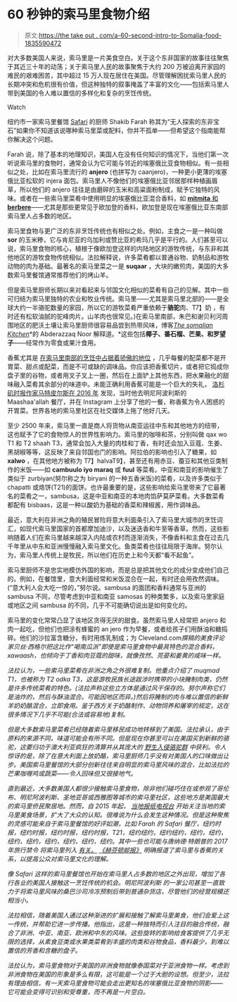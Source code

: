 # 60 秒钟的索马里食物介绍

> 原文:[https://the take out . com/a-60-second-intro-to-Somalia-food-1835590472](https://thetakeout.com/a-60-second-intro-to-somali-food-1835590472)

对大多数美国人来说，索马里是一片美食空白。关于这个东非国家的故事往往聚焦于其近三十年的动荡；关于索马里人民的故事聚焦于大约 200 万被迫离开家园的难民的艰难困苦，其中超过 15 万人现在居住在美国。尽管理解困扰索马里人民的长期冲突和危机很有价值，但这种独特的叙事掩盖了丰富的文化——包括索马里人带到美国的令人难以置信的多样化和复杂的烹饪传统。

Watch

纽约市一家索马里餐馆 [Safari](https://www.nytimes.com/2015/10/07/dining/hungry-city-safari-somali-restaurant-harlem.html) 的厨师 Shakib Farah 称其为“无人探索的东非宝石”如果你不知道该说哪种索马里菜或配料，你并不孤单——但希望这个指南能帮你解决这个问题。

Farah 说，除了基本的地理知识，美国人在没有任何知识的情况下，当他们第一次听说索马里的食物时，通常会认为它可能与邻近的埃塞俄比亚食物相似。有一些相似之处，比如在索马里流行的 **anjero** (也拼写为 caanjero)，一种更小更薄的埃塞俄比亚松软的 injera 面包。索马里人不像他们的埃塞俄比亚邻居那样种植画眉草，所以他们的 anjero 往往是由磨碎的玉米和高粱面粉制成，赋予它独特的风味。或者在一些索马里菜肴中使用明显的埃塞俄比亚混合香料，如 [**mitmita** 和**berbere**](https://ethiopianfood.wordpress.com/2015/06/01/berbere-mitmita-liking-it-hot/)——尤其是那些更常见于欧加登的香料，欧加登是现在埃塞俄比亚东南部索马里人占多数的地区。

索马里食物与更广泛的东非烹饪传统也有相似之处。例如，主食之一是一种叫做 **sor** 的玉米糁，它与肯尼亚的乌加利或赞比亚的希玛几乎是平行的。人们甚至可以说，索马里食物的核心，植根于像欧加登这样的内陆地区的游牧传统，与东非和其他地区的游牧食物传统相似。法拉解释说，许多菜肴都以普通谷物、奶制品和游牧动物的肉为基础。最著名的索马里菜之一是 **suqaar** ，大块的嫩煎肉，美国的大多数索马里餐馆通常推荐他们的烤山羊。

但是索马里厨师长期以来对看起来与邻国文化相似的菜肴有自己的见解。其中一些可归结为索马里独特的农业和牧业传统。索马里——尤其是索马里北部的——是全球大约一半骆驼数量的家园，所以它的游牧菜肴严重依赖于**骆驼**肉、T7】奶 ，有时还有松软油腻的驼峰肉片。山羊肉也很常见。)在索马里南部，朱巴和谢贝利河周围地区的肥沃土壤让索马里厨师很容易品尝到热带风味，博客[*The somalian Kitchen*](http://www.somalikitchen.com)*的 Abderazzaq Noor 解释道。*这些包括**椰子、番石榴、芒果、**和**罗望子**——经常作为零食或果汁食用。

香蕉尤其是 [在索马里南部的烹饪中占据着骄傲的地位](https://www.huffpost.com/entry/somalian-food-banana_n_589b4c18e4b09bd304bf2c1b) ，几乎每餐的配菜都不是开胃菜、甜点或配菜，而是不可或缺的调味品。你应该把香蕉切片，或者把它捣成你盘子里的谷物，或者用叉子叉上一圈，然后在上面铲上其他东西，把水果融化的甜味融入菜肴其余部分的味道中。未能正确利用香蕉可能是一个巨大的失礼， [洛杉矶时报作家马特皮尔斯在 2016 年](https://www.latimes.com/nation/la-na-somali-banana-20160524-snap-htmlstory.html) 发现，当时他去明尼阿波利斯的 Maashaa'allah 餐厅，并在 Instagram 上分享了他的一餐，称香蕉为令人困惑的开胃菜。世界各地的索马里社区在社交媒体上拖了他好几天。

至少 2500 年来，索马里一直是商人将货物从南亚运往中东和其他地方的纽带，这也赋予了它的食物惊人的世界性影响力。索马里的咖啡和茶，分别叫做 qax wo T1 和 T2 shaah T3，通常会加入大量的肉桂和丁香，有时还会加入豆蔻、生姜、黑胡椒等等，这反映了来自邻国也门的影响。阿拉伯的影响也引入了糖果，如 **xalwo** ，在其他地方被称为 T7】halvaT9】，甚至还有用赤豆、蚕豆和其他豆类制作的米饭——如 **cambuulo iyo maraq** 或 **fuul** 等菜肴。中亚和南亚的影响催生了类似于 zurbiyan(努尔称之为 biryani 的一种五香米饭)的菜肴，以及许多类似于 chapatti 或烙饼(T21)的面饼。也许最重要的是，这些影响给索马里带来了它最著名的菜肴之一，sambusa，这是中亚和南亚的本地肉馅萨莫萨菜肴。大多数菜肴都配有 bisbaas，这是一种以酸奶为基础的香菜和辣椒酱，用作调味品。 

最近，意大利在非洲之角的殖民冒险将意大利面条引入了索马里大城市的烹饪词汇，如现代索马里国家的首都摩加迪沙，以及迷迭香和牛至等香草。然而，这些影响随着人们在索马里越来越深入内陆或农村而逐渐消失，不像香料和主食在过去几千年里从中东和亚洲慢慢融入索马里文化。鱼类菜肴也往往局限于海岸。努尔认为，索马里人传统上是牧民，所以他们在历史上和今天都“看不起鱼”。

索马里厨师不是忠实地模仿外国的影响，而是总是把其他文化的成分变成他们自己的。例如，在餐馆里，意大利面经常和米饭混合在一起，有时还会用孜然调味。(“意大利人会大吃一惊的，”努尔说。sambusa 的面团和香料通常与亚洲的 sambusa 不同，尽管考虑到中亚和南亚 samosas 的种类繁多，以及索马里家庭或地区之间 sambusa 的不同，几乎不可能确切说出是如何变化的。

索马里的变化常常凸显了该地区贪得无厌的甜食。虽然索马里人经常把 anjero 和肉一起吃，但他们也把涂有蜂蜜的 an jero 作为早餐，或者给孩子们用酥油和糖捣碎。他们的沙拉富含糖分，有时用炼乳制成；为 Cleveland.com*撰稿的美食评论家贝丝·西格尔把这比作“喝南瓜派”即使是索马里食物中最具特色的混合香料，xawaash，也倾向于丁香和肉豆蔻的甜味，就像孜然、芫荽和姜黄的咸味一样。*

*法拉认为，一些索马里菜肴在非洲之角之外很难复制。他重点介绍了 muqmad T1，也被称为 T2 odka T3，这是游牧民族长途跋涉时携带的小块腌制肉类，仍然是许多传统菜肴的特色。(法拉声称这些立方体是通过风干保存的。努尔声称它们是油炸的，然后与酥油混合。可能因地区而异。)然后将腌制的肉与难以置信的新鲜羊奶奶酪混合，立即食用。鉴于西方关于奶酪制作、动物饲养和屠宰的规定，这在很多情况下几乎不可能(合法或容易地)复制。*

*但是大多数索马里菜肴已经随着索马里移民成功地转移到了美国。法拉承认，由于原料的来源不同，味道可能会有所不同。但是现在你甚至可以在美国买到新鲜的骆驼，这要归功于澳大利亚疯狂的清算并从其庞大的 [野生入侵骆驼群](https://foodtank.com/news/2018/05/camel-meat-australian-outback-somali-americans/) 中获利。令人惊讶的是，除了在意大利面上放奶酪，索马里厨师几乎没有对美国人的口味做出让步。美国索马里餐馆的大部分创新往往来自明显的索马里风味的混合，比如法拉的芒果咖喱鸡或蔬菜——令人回味但又很接地气。*

*直到最近，大多数美国人都很少接触索马里食物，除非他们碰巧住在或参观了哥伦布、明尼阿波利斯、圣地亚哥或西雅图等城市的索马里社区，这些地方是美国最大的索马里侨民聚居地。然而，自 2015 年起， [当地报纸](https://www.foodworldnews.com/articles/59700/20151201/somali-food-abundant-minneapolis.htm)[电视台](https://www.nbcsandiego.com/news/local/Off-the-Eaten-Path-Somali-Food-San-Diego-Candice-Nguyen-323238961.html) 开始关注当地的索马里美食场景，扩大了大众的认知。很难说为什么会发生这种情况。但是这种聚焦的灵感可能来自于索马里餐馆的好评如潮，比如 Farah 的 Safari 餐厅，纽约时报，纽约时报，纽约时报，纽约时报，T21，纽约纽约，纽约纽约，纽约，纽约，纽约，纽约，纽约，纽约，纽约，纽约。其中一些也可能与唐纳德·特朗普的 2017 年旅行禁令 将索马里列入 [有关。](https://www.nilc.org/issues/immigration-enforcement/understanding-the-muslim-bans/) [*《赫芬顿邮报》*](https://www.huffpost.com/entry/somalian-food-banana_n_589b4c18e4b09bd304bf2c1b) 明确报道了索马里与香蕉的关系，以提高公众对索马里文化的理解。* 

*像 Safari 这样的索马里餐馆也开始在索马里人占多数的地区之外出现，增加了各行各业的美国人接触这一烹饪传统的机会。明尼阿波利斯 的一家公司甚至一直致力于将索马里风味的桑巴沙司冷冻预制后带到普通杂货店，尽管他们的经营规模还相当小。*

*法拉相信，随着美国人通过这种渐进的扩展和接触了解索马里美食，他们会爱上这一传统，并帮助它进一步传播。他指出，这是一种独特而引人注目的融合传统，融合了非洲、中亚、南亚、欧洲和中东的风味。这些旋转的影响给食客提供了几乎无限的选择，从素食豆类或水果类菜肴到丰盛的肉类和谷物食品，香料最少，到难以置信的芳香和含糖的盘子。*

*法拉认为，索马里食物对于美国的非洲食物就像泰国菜对于亚洲食物一样。考虑到非洲食物在美国的形象是多么有限，这可能是一个过于大胆的设想。但至少，法拉有理由相信，有一天索马里食物可能会走出更知名的埃塞俄比亚食物的阴影——它可能会变得可识别和受尊重，而不再是一片空白。*